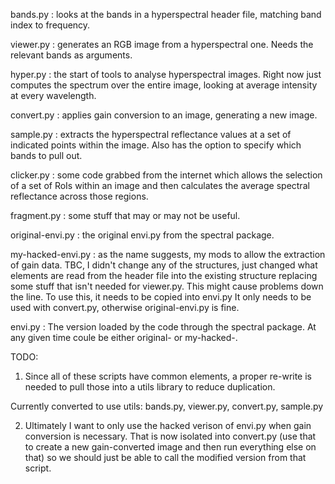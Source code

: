 bands.py   : looks at the bands in a hyperspectral header file, matching
             band index to frequency.

viewer.py  : generates an RGB image from a hyperspectral one. Needs the
             relevant bands as arguments.

hyper.py   : the start of tools to analyse hyperspectral images. Right
             now just computes the spectrum over the entire image, looking at
             average intensity at every wavelength.

convert.py : applies gain conversion to an image, generating a new image.

sample.py  : extracts the hyperspectral reflectance values at a set of
             indicated points within the image. Also has the option to
	     specify which bands to pull out.

clicker.py : some code grabbed from the internet which allows the
             selection of a set of RoIs within an image and then
             calculates the average spectral reflectance across those
             regions.

fragment.py : some stuff that may or may not be useful.

original-envi.py : the original envi.py from the spectral package.

my-hacked-envi.py : as the name suggests, my mods to allow the
              extraction of gain data. TBC, I didn't change any of the
              structures, just changed what elements are read from the
              header file into the existing structure replacing some
              stuff that isn't needed for viewer.py. This might cause
              problems down the line. To use this, it needs to be
              copied into envi.py It only needs to be used with
              convert.py, otherwise original-envi.py is fine.

envi.py :     The version loaded by the code through the spectral
	      package. At any given time coule be either original- or
	      my-hacked-.

TODO:
1) Since all of these scripts have common elements, a proper
re-write is needed to pull those into a utils library to reduce
duplication.

Currently converted to use utils: bands.py, viewer.py, convert.py,
sample.py

2) Ultimately I want to only use the hacked verison of envi.py when gain
conversion is necessary. That is now isolated into convert.py (use
that to create a new gain-converted image and then run everything else
on that) so we should just be able to call the modified version from
that script.